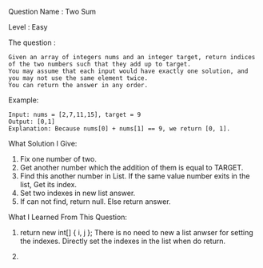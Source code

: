 Question Name : Two Sum

Level : Easy

The question : 

    Given an array of integers nums and an integer target, return indices of the two numbers such that they add up to target.
    You may assume that each input would have exactly one solution, and you may not use the same element twice.
    You can return the answer in any order.

  Example:

    Input: nums = [2,7,11,15], target = 9
    Output: [0,1]
    Explanation: Because nums[0] + nums[1] == 9, we return [0, 1].
    
What Solution I Give:
1. Fix one number of two.
2. Get another number which the addition of them is equal to TARGET.
3. Find this another number in List. If the same value number exits in the list, Get its index.
4. Set two indexes in new list answer.
5. If can not find, return null. Else return answer.

What I Learned From This Question:
1. return new int[] { i, j };
 There is no need to new a list anwser for setting the indexes. Directly set the indexes in the list when do return.
 
2. 
